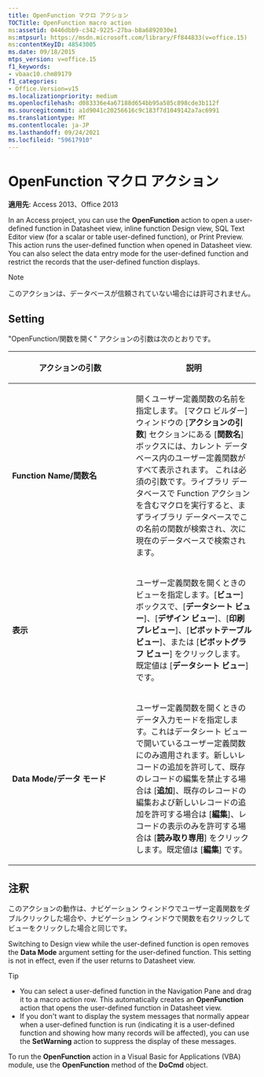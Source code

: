 ```yaml
---
title: OpenFunction マクロ アクション
TOCTitle: OpenFunction macro action
ms:assetid: 0446dbb9-c342-9225-27ba-b8a6892030e1
ms:mtpsurl: https://msdn.microsoft.com/library/Ff844833(v=office.15)
ms:contentKeyID: 48543005
ms.date: 09/18/2015
mtps_version: v=office.15
f1_keywords:
- vbaac10.chm89179
f1_categories:
- Office.Version=v15
ms.localizationpriority: medium
ms.openlocfilehash: d083336e4a67188d654bb95a585c898cde3b112f
ms.sourcegitcommit: a1d9041c20256616c9c183f7d1049142a7ac6991
ms.translationtype: MT
ms.contentlocale: ja-JP
ms.lasthandoff: 09/24/2021
ms.locfileid: "59617910"
---
```

# <a name="openfunction-macro-action"></a>OpenFunction マクロ アクション

**適用先**: Access 2013、Office 2013

In an Access project, you can use the **OpenFunction** action to open a user-defined function in Datasheet view, inline function Design view, SQL Text Editor view (for a scalar or table user-defined function), or Print Preview. This action runs the user-defined function when opened in Datasheet view. You can also select the data entry mode for the user-defined function and restrict the records that the user-defined function displays.

> [!NOTE]
> このアクションは、データベースが信頼されていない場合には許可されません。 

## <a name="setting"></a>Setting

"OpenFunction/関数を開く" アクションの引数は次のとおりです。

<table>
<colgroup>
<col style="width: 50%" />
<col style="width: 50%" />
</colgroup>
<thead>
<tr class="header">
<th><p>アクションの引数</p></th>
<th><p>説明</p></th>
</tr>
</thead>
<tbody>
<tr class="odd">
<td><p><strong>Function Name/関数名</strong></p></td>
<td><p>開くユーザー定義関数の名前を指定します。 [マクロ ビルダー] ウィンドウの [<strong>アクションの引数</strong>] セクションにある [<strong>関数名</strong>] ボックスには、カレント データベース内のユーザー定義関数がすべて表示されます。 これは必須の引数です。ライブラリ データベースで Function アクション<strong></strong>を含むマクロを実行すると、まずライブラリ データベースでこの名前の関数が検索され、次に現在のデータベースで検索されます。</p></td>
</tr>
<tr class="even">
<td><p><strong>表示</strong></p></td>
<td><p>ユーザー定義関数を開くときのビューを指定します。[<strong>ビュー</strong>] ボックスで、[<strong>データシート ビュー</strong>]、[<strong>デザイン ビュー</strong>]、[<strong>印刷プレビュー</strong>]、[<strong>ピボットテーブル ビュー</strong>]、または [<strong>ピボットグラフ ビュー</strong>] をクリックします。既定値は [<strong>データシート ビュー</strong>] です。</p></td>
</tr>
<tr class="odd">
<td><p><strong>Data Mode/データ モード</strong></p></td>
<td><p>ユーザー定義関数を開くときのデータ入力モードを指定します。これはデータシート ビューで開いているユーザー定義関数にのみ適用されます。新しいレコードの追加を許可して、既存のレコードの編集を禁止する場合は [<strong>追加</strong>]、既存のレコードの編集および新しいレコードの追加を許可する場合は [<strong>編集</strong>]、レコードの表示のみを許可する場合は [<strong>読み取り専用</strong>] をクリックします。既定値は [<strong>編集</strong>] です。</p></td>
</tr>
</tbody>
</table>


## <a name="remarks"></a>注釈

このアクションの動作は、ナビゲーション ウィンドウでユーザー定義関数をダブルクリックした場合や、ナビゲーション ウィンドウで関数を右クリックしてビューをクリックした場合と同じです。

Switching to Design view while the user-defined function is open removes the **Data Mode** argument setting for the user-defined function. This setting is not in effect, even if the user returns to Datasheet view.

> [!TIP]
> - You can select a user-defined function in the Navigation Pane and drag it to a macro action row. This automatically creates an **OpenFunction** action that opens the user-defined function in Datasheet view.
> - If you don't want to display the system messages that normally appear when a user-defined function is run (indicating it is a user-defined function and showing how many records will be affected), you can use the **SetWarning** action to suppress the display of these messages.

To run the **OpenFunction** action in a Visual Basic for Applications (VBA) module, use the **OpenFunction** method of the **DoCmd** object.

